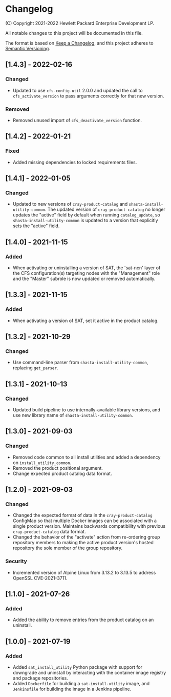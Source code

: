 # Changelog

(C) Copyright 2021-2022 Hewlett Packard Enterprise Development LP.

All notable changes to this project will be documented in this file.

The format is based on [Keep a Changelog](https://keepachangelog.com/en/1.0.0/),
and this project adheres to [Semantic Versioning](https://semver.org/spec/v2.0.0.html).

## [1.4.3] - 2022-02-16

### Changed

- Updated to use ``cfs-config-util`` 2.0.0 and updated the call to
  ``cfs_activate_version`` to pass arguments correctly for that new version.

### Removed

- Removed unused import of ``cfs_deactivate_version`` function.

## [1.4.2] - 2022-01-21

### Fixed

- Added missing dependencies to locked requirements files.

## [1.4.1] - 2022-01-05

### Changed

- Updated to new versions of ``cray-product-catalog`` and ``shasta-install-utility-common``.
  The updated version of ``cray-product-catalog`` no longer updates the "active" field
  by default when running ``catalog_update``, so ``shasta-install-utility-common`` is updated
  to a version that explicitly sets the "active" field.

## [1.4.0] - 2021-11-15

### Added

- When activating or uninstalling a version of SAT, the 'sat-ncn' layer of the
  CFS configuration(s) targeting nodes with the "Management" role and the
  "Master" subrole is now updated or removed automatically.

## [1.3.3] - 2021-11-15

### Added

- When activating a version of SAT, set it active in the product catalog.

## [1.3.2] - 2021-10-29

### Changed

- Use command-line parser from ``shasta-install-utility-common``,
  replacing ``get_parser``.

## [1.3.1] - 2021-10-13

### Changed

- Updated build pipeline to use internally-available library versions,
  and use new library name of ``shasta-install-utility-common``.

## [1.3.0] - 2021-09-03

### Changed

- Removed code common to all install utilities and added a dependency on
 ``install_utility_common``.
- Removed the product positional argument.
- Change expected product catalog data format.

## [1.2.0] - 2021-09-03

### Changed

- Changed the expected format of data in the ``cray-product-catalog`` ConfigMap
  so that multiple Docker images can be associated with a single product
  version. Maintains backwards compatibility with previous ``cray-product-catalog``
  data format.
- Changed the behavior of the "activate" action from re-ordering group
  repository members to making the active product version's hosted repository
  the sole member of the group repository.

### Security

- Incremented version of Alpine Linux from 3.13.2 to 3.13.5 
  to address OpenSSL CVE-2021-3711.

## [1.1.0] - 2021-07-26

### Added

- Added the ability to remove entries from the product catalog on an uninstall.

## [1.0.0] - 2021-07-19

### Added

- Added ``sat_install_utility`` Python package with support for downgrade and
  uninstall by interacting with the container image registry and package
  repositories.
- Added ``Dockerfile`` for building a ``sat-install-utility`` image, and
  ``Jenkinsfile`` for building the image in a Jenkins pipeline.
